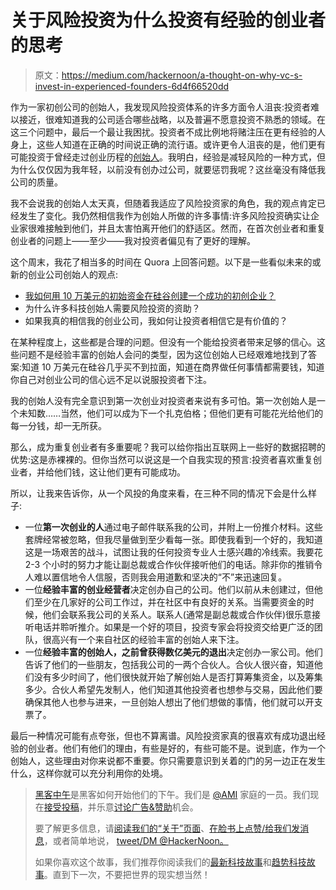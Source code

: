 # 关于风险投资为什么投资有经验的创业者的思考

> 原文：<https://medium.com/hackernoon/a-thought-on-why-vc-s-invest-in-experienced-founders-6d4f66520dd>

作为一家初创公司的创始人，我发现风险投资体系的许多方面令人沮丧:投资者难以接近，很难知道我的公司适合哪些战略，以及普遍不愿意投资不熟悉的领域。在这三个问题中，最后一个最让我困扰。投资者不成比例地将赌注压在更有经验的人身上，这些人知道在正确的时间说正确的流行语。或许更令人沮丧的是，他们更有可能投资于曾经走过创业历程的[创始人](https://hackernoon.com/tagged/founders)。我明白，经验是减轻风险的一种方式，但为什么仅仅因为我年轻，以前没有创办过公司，就要惩罚我呢？这丝毫没有降低我公司的质量。

我不会说我的创始人太天真，但随着我适应了风险投资家的角色，我的观点肯定已经发生了变化。我仍然相信我作为创始人所做的许多事情:许多风险投资确实让企业家很难接触到他们，并且太害怕离开他们的舒适区。然而，在首次创业者和重复创业者的问题上——至少——我对投资者偏见有了更好的理解。

这个周末，我花了相当多的时间在 Quora 上回答问题。以下是一些看似未来的或新的创业公司创始人的观点:

*   [我如何用 10 万美元的初始资金在硅谷创建一个成功的初创企业？](https://www.quora.com/How-can-I-create-a-successful-start-up-in-Silicon-Valley-with-100-000-initial-capital)
*   为什么许多科技创始人需要风险投资的资助？
*   如果我真的相信我的创业公司，我如何让投资者相信它是有价值的？

在某种程度上，这些都是合理的问题。但没有一个能给投资者带来足够的信心。这些问题不是经验丰富的创始人会问的类型，因为这位创始人已经艰难地找到了答案:知道 10 万美元在硅谷几乎买不到拉面，知道在商界做任何事情都需要钱，知道你自己对创业公司的信心远不足以说服投资者下注。

我的创始人没有完全意识到第一次创业对投资者来说有多可怕。第一次创始人是一个未知数……当然，他们可以成为下一个扎克伯格；但他们更有可能花光给他们的每一分钱，却一无所获。

那么，成为重复创业者有多重要呢？我可以给你指出互联网上一些好的数据招聘的优势:这是赤裸裸的。但你当然可以说这是一个自我实现的预言:投资者喜欢重复创业者，并给他们钱，这让他们更有可能成功。

所以，让我来告诉你，从一个风投的角度来看，在三种不同的情况下会是什么样子:

*   一位**第一次创业的人**通过电子邮件联系我的公司，并附上一份推介材料。这些套牌经常被忽略，但我尽量做到至少看每一张。即使我看到一个好的，我知道这是一场艰苦的战斗，试图让我的任何投资专业人士感兴趣的冷线索。我要花 2-3 个小时的努力才能让副总裁或合作伙伴接听他们的电话。除非你的推销令人难以置信地令人信服，否则我会用道歉和坚决的“不”来迅速回复。
*   一位**经验丰富的创业经营者**决定创办自己的公司。他们以前从未创建过，但他们至少在几家好的公司工作过，并在社区中有良好的关系。当需要资金的时候，他们会联系我公司的关系人。联系人(通常是副总裁或合作伙伴)很乐意接听电话并聆听推介。如果是一个好的项目，投资专家会将投资交给更广泛的团队，很高兴有一个来自社区的经验丰富的创始人来下注。
*   一位**经验丰富的创始人，之前曾获得数亿美元的退出**决定创办一家公司。他们告诉了他们的一些朋友，包括我公司的一两个合伙人。合伙人很兴奋，知道他们没有多少时间了，他们很快就开始了解创始人是否打算筹集资金，以及筹集多少。合伙人希望先发制人，他们知道其他投资者也想参与交易，因此他们要确保其他人也参与进来，一旦创始人想出了他们想做的事情，他们就可以开支票了。

最后一种情况可能有点夸张，但也不算离谱。风险投资家真的很喜欢有成功退出经验的创业者。他们有他们的理由，有些是好的，有些可能不是。说到底，作为一个创始人，这些理由对你来说都不重要。你只需要意识到关着的门的另一边正在发生什么，这样你就可以充分利用你的处境。

> [黑客中午](http://bit.ly/Hackernoon)是黑客如何开始他们的下午。我们是 [@AMI](http://bit.ly/atAMIatAMI) 家庭的一员。我们现在[接受投稿](http://bit.ly/hackernoonsubmission)，并乐意[讨论广告&赞助](mailto:partners@amipublications.com)机会。
> 
> 要了解更多信息，请[阅读我们的“关于”页面](https://goo.gl/4ofytp)、[在脸书上点赞/给我们发消息](http://bit.ly/HackernoonFB)，或者简单地说， [tweet/DM @HackerNoon。](https://goo.gl/k7XYbx)
> 
> 如果你喜欢这个故事，我们推荐你阅读我们的[最新科技故事](http://bit.ly/hackernoonlatestt)和[趋势科技故事](https://hackernoon.com/trending)。直到下一次，不要把世界的现实想当然！